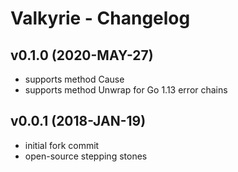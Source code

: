 # Valkyrie - Changelog

## v0.1.0 (2020-MAY-27)
- supports method Cause
- supports method Unwrap for Go 1.13 error chains

## v0.0.1 (2018-JAN-19)

- initial fork commit
- open-source stepping stones
